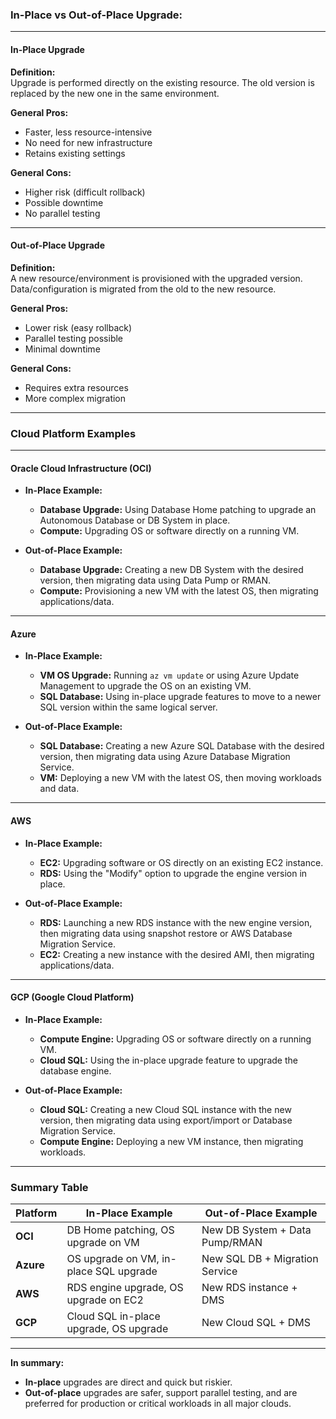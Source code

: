 ### In-Place vs Out-of-Place Upgrade:

---

#### **In-Place Upgrade**

**Definition:**  
Upgrade is performed directly on the existing resource. The old version is replaced by the new one in the same environment.

**General Pros:**  
- Faster, less resource-intensive  
- No need for new infrastructure  
- Retains existing settings

**General Cons:**  
- Higher risk (difficult rollback)  
- Possible downtime  
- No parallel testing

---

#### **Out-of-Place Upgrade**

**Definition:**  
A new resource/environment is provisioned with the upgraded version. Data/configuration is migrated from the old to the new resource.

**General Pros:**  
- Lower risk (easy rollback)  
- Parallel testing possible  
- Minimal downtime

**General Cons:**  
- Requires extra resources  
- More complex migration

---

### **Cloud Platform Examples**

---

#### **Oracle Cloud Infrastructure (OCI)**

- **In-Place Example:**  
  - **Database Upgrade:** Using Database Home patching to upgrade an Autonomous Database or DB System in place.
  - **Compute:** Upgrading OS or software directly on a running VM.

- **Out-of-Place Example:**  
  - **Database Upgrade:** Creating a new DB System with the desired version, then migrating data using Data Pump or RMAN.
  - **Compute:** Provisioning a new VM with the latest OS, then migrating applications/data.

---

#### **Azure**

- **In-Place Example:**  
  - **VM OS Upgrade:** Running `az vm update` or using Azure Update Management to upgrade the OS on an existing VM.
  - **SQL Database:** Using in-place upgrade features to move to a newer SQL version within the same logical server.

- **Out-of-Place Example:**  
  - **SQL Database:** Creating a new Azure SQL Database with the desired version, then migrating data using Azure Database Migration Service.
  - **VM:** Deploying a new VM with the latest OS, then moving workloads and data.

---

#### **AWS**

- **In-Place Example:**  
  - **EC2:** Upgrading software or OS directly on an existing EC2 instance.
  - **RDS:** Using the "Modify" option to upgrade the engine version in place.

- **Out-of-Place Example:**  
  - **RDS:** Launching a new RDS instance with the new engine version, then migrating data using snapshot restore or AWS Database Migration Service.
  - **EC2:** Creating a new instance with the desired AMI, then migrating applications/data.

---

#### **GCP (Google Cloud Platform)**

- **In-Place Example:**  
  - **Compute Engine:** Upgrading OS or software directly on a running VM.
  - **Cloud SQL:** Using the in-place upgrade feature to upgrade the database engine.

- **Out-of-Place Example:**  
  - **Cloud SQL:** Creating a new Cloud SQL instance with the new version, then migrating data using export/import or Database Migration Service.
  - **Compute Engine:** Deploying a new VM instance, then migrating workloads.

---

### **Summary Table**

| Platform | In-Place Example | Out-of-Place Example |
|----------|------------------|---------------------|
| **OCI**  | DB Home patching, OS upgrade on VM | New DB System + Data Pump/RMAN |
| **Azure**| OS upgrade on VM, in-place SQL upgrade | New SQL DB + Migration Service |
| **AWS**  | RDS engine upgrade, OS upgrade on EC2 | New RDS instance + DMS |
| **GCP**  | Cloud SQL in-place upgrade, OS upgrade | New Cloud SQL + DMS |

---

**In summary:**  
- **In-place** upgrades are direct and quick but riskier.
- **Out-of-place** upgrades are safer, support parallel testing, and are preferred for production or critical workloads in all major clouds.